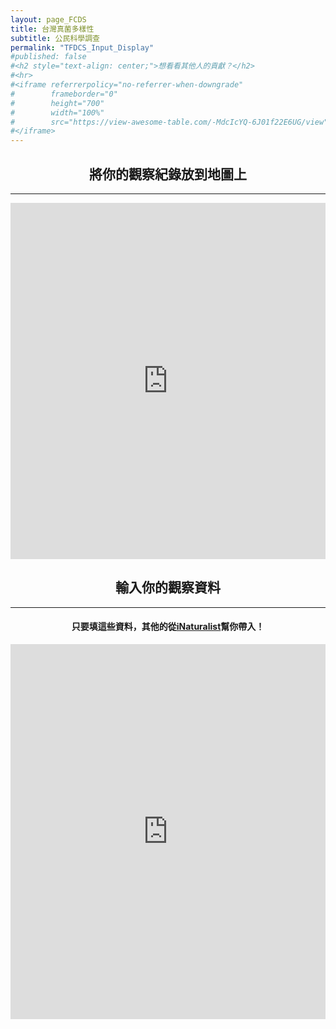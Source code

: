 ```yaml
---
layout: page_FCDS
title: 台灣真菌多樣性
subtitle: 公民科學調查
permalink: "TFDCS_Input_Display"
#published: false
#<h2 style="text-align: center;">想看看其他人的貢獻？</h2>
#<hr>
#<iframe referrerpolicy="no-referrer-when-downgrade" 
#        frameborder="0"
#        height="700" 
#        width="100%" 
#        src="https://view-awesome-table.com/-MdcIcYQ-6J01f22E6UG/view">
#</iframe>
---
```

<h2 style="text-align: center;">將你的觀察紀錄放到地圖上</h2>
<hr>  
<iframe referrerpolicy="no-referrer-when-downgrade" 
        frameborder="0"
        height="570" 
        width="100%"
        src="https://script.google.com/macros/s/AKfycbyoygflb7PnYri0YE8fD6g3u803WkNYMGMHGsSoup_7jfopbQBRoE0Pzix9oy2DitP1CA/exec">    
</iframe>
<h2 style="text-align: center;">輸入你的觀察資料</h2>
<hr>     
<h4 style="text-align: center;">只要填這些資料，其他的從<a href="https://www.inaturalist.org/">iNaturalist</a>幫你帶入！</h4>
<iframe frameborder="0"
        height="600"
        width="100%"
        scrolling="no"
        style="overflow:hidden"
        src="https://script.google.com/macros/s/AKfycbzMrnGdVNtzRe2GJ2EUberLsQTWpIg_R0l1a0gQ8Zli_3aMftRT-r8vjxiC5it7NUkC_Q/exec">
</iframe>

